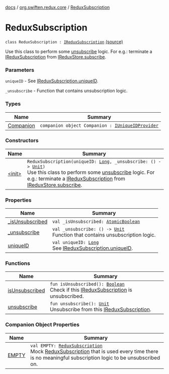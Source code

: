 [docs](../../index.md) / [org.swiften.redux.core](../index.md) / [ReduxSubscription](./index.md)

# ReduxSubscription

`class ReduxSubscription : `[`IReduxSubscription`](../-i-redux-subscription/index.md) [(source)](https://github.com/protoman92/KotlinRedux/tree/master/common\common-core\src\main\kotlin/org/swiften/redux/core/Subscription.kt#L49)

Use this class to perform some [unsubscribe](unsubscribe.md) logic. For e.g.: terminate a [IReduxSubscription](../-i-redux-subscription/index.md)
from [IReduxStore.subscribe](../-i-redux-subscriber-provider/subscribe.md).

### Parameters

`uniqueID` - See [IReduxSubscription.uniqueID](../-i-unique-i-d-provider/unique-i-d.md).

`_unsubscribe` - Function that contains unsubscription logic.

### Types

| Name | Summary |
|---|---|
| [Companion](-companion/index.md) | `companion object Companion : `[`IUniqueIDProvider`](../-i-unique-i-d-provider/index.md) |

### Constructors

| Name | Summary |
|---|---|
| [&lt;init&gt;](-init-.md) | `ReduxSubscription(uniqueID: `[`Long`](https://kotlinlang.org/api/latest/jvm/stdlib/kotlin/-long/index.html)`, _unsubscribe: () -> `[`Unit`](https://kotlinlang.org/api/latest/jvm/stdlib/kotlin/-unit/index.html)`)`<br>Use this class to perform some [unsubscribe](unsubscribe.md) logic. For e.g.: terminate a [IReduxSubscription](../-i-redux-subscription/index.md) from [IReduxStore.subscribe](../-i-redux-subscriber-provider/subscribe.md). |

### Properties

| Name | Summary |
|---|---|
| [_isUnsubscribed](_is-unsubscribed.md) | `val _isUnsubscribed: `[`AtomicBoolean`](http://docs.oracle.com/javase/6/docs/api/java/util/concurrent/atomic/AtomicBoolean.html) |
| [_unsubscribe](_unsubscribe.md) | `val _unsubscribe: () -> `[`Unit`](https://kotlinlang.org/api/latest/jvm/stdlib/kotlin/-unit/index.html)<br>Function that contains unsubscription logic. |
| [uniqueID](unique-i-d.md) | `val uniqueID: `[`Long`](https://kotlinlang.org/api/latest/jvm/stdlib/kotlin/-long/index.html)<br>See [IReduxSubscription.uniqueID](../-i-unique-i-d-provider/unique-i-d.md). |

### Functions

| Name | Summary |
|---|---|
| [isUnsubscribed](is-unsubscribed.md) | `fun isUnsubscribed(): `[`Boolean`](https://kotlinlang.org/api/latest/jvm/stdlib/kotlin/-boolean/index.html)<br>Check if this [IReduxSubscription](../-i-redux-subscription/index.md) is unsubscribed. |
| [unsubscribe](unsubscribe.md) | `fun unsubscribe(): `[`Unit`](https://kotlinlang.org/api/latest/jvm/stdlib/kotlin/-unit/index.html)<br>Unsubscribe from this [IReduxSubscription](../-i-redux-subscription/index.md). |

### Companion Object Properties

| Name | Summary |
|---|---|
| [EMPTY](-e-m-p-t-y.md) | `val EMPTY: `[`ReduxSubscription`](./index.md)<br>Mock [ReduxSubscription](./index.md) that is used every time there is no meaningful subscription logic to be unsubscribed on. |
